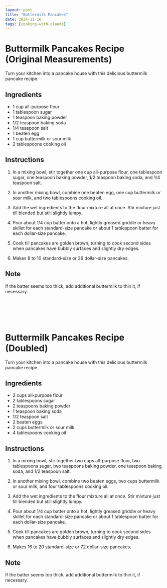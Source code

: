 ```yaml
---
layout: post
title: "Buttermilk Pancakes"
date: 2024-11-16
tags: [cooking-with-claude]
---
```


# Buttermilk Pancakes Recipe (Original Measurements)

Turn your kitchen into a pancake house with this delicious buttermilk pancake recipe.

## Ingredients

- 1 cup all-purpose flour
- 1 tablespoon sugar
- 1 teaspoon baking powder
- 1/2 teaspoon baking soda
- 1/4 teaspoon salt
- 1 beaten egg
- 1 cup buttermilk or sour milk
- 2 tablespoons cooking oil

## Instructions

1. In a mixing bowl, stir together one cup all-purpose flour, one tablespoon sugar, one teaspoon baking powder, 1/2 teaspoon baking soda, and 1/4 teaspoon salt.

2. In another mixing bowl, combine one beaten egg, one cup buttermilk or sour milk, and two tablespoons cooking oil.

3. Add the wet ingredients to the flour mixture all at once. Stir mixture just till blended but still slightly lumpy.

4. Pour about 1/4 cup batter onto a hot, lightly greased griddle or heavy skillet for each standard-size pancake or about 1 tablespoon batter for each dollar-size pancake.

5. Cook till pancakes are golden brown, turning to cook second sides when pancakes have bubbly surfaces and slightly dry edges.

6. Makes 8 to 10 standard-size or 36 dollar-size pancakes.

## Note

If the batter seems too thick, add additional buttermilk to thin it, if necessary.

<br>
<br>
<br>
<br>

# Buttermilk Pancakes Recipe (Doubled)

Turn your kitchen into a pancake house with this delicious buttermilk pancake recipe.

## Ingredients

- 2 cups all-purpose flour
- 2 tablespoons sugar
- 2 teaspoons baking powder
- 1 teaspoon baking soda
- 1/2 teaspoon salt
- 2 beaten eggs
- 2 cups buttermilk or sour milk
- 4 tablespoons cooking oil

## Instructions

1. In a mixing bowl, stir together two cups all-purpose flour, two tablespoons sugar, two teaspoons baking powder, one teaspoon baking soda, and 1/2 teaspoon salt.

2. In another mixing bowl, combine two beaten eggs, two cups buttermilk or sour milk, and four tablespoons cooking oil.

3. Add the wet ingredients to the flour mixture all at once. Stir mixture just till blended but still slightly lumpy.

4. Pour about 1/4 cup batter onto a hot, lightly greased griddle or heavy skillet for each standard-size pancake or about 1 tablespoon batter for each dollar-size pancake.

5. Cook till pancakes are golden brown, turning to cook second sides when pancakes have bubbly surfaces and slightly dry edges.

6. Makes 16 to 20 standard-size or 72 dollar-size pancakes.

## Note

If the batter seems too thick, add additional buttermilk to thin it, if necessary.